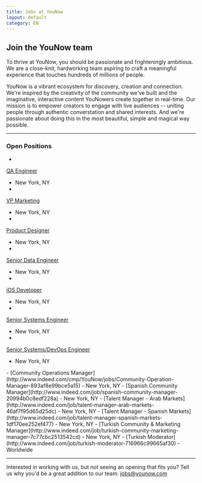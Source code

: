 ```yaml
---
title: Jobs at YouNow
layout: default
category: EN
---
```

## Join the YouNow team

To thrive at YouNow, you should be passionate and frighteningly ambitious. We are a close-knit, hardworking team aspiring to craft a meaningful experience that touches hundreds of millions of people.

YouNow is a vibrant ecosystem for discovery, creation and connection. We're inspired by the creativity of the community we've built and the imaginative, interactive content YouNowers create together in real-time. Our mission is to empower creators to engage with live audiences -- uniting people through authentic converstation and shared interests. And we're passionate about doing this in the most beautiful, simple and magical way possible.
 
---

### Open Positions
<div id="jobsColumns" note="do not edit this line">
<div id="column1" note="do not edit this line">

- 
[QA Engineer](http://www.indeed.com/cmp/YouNow/jobs/QA-Engineer-f57b34e03d2752ba)
 - New York, NY
- 
[VP Marketing](http://www.indeed.com/job/vp-marketing-747b7164bf31432e)
 - New York, NY
- 
[Product Designer](http://www.indeed.com/job/product-designer-32cc54da1dfb228a)
 - New York, NY
- 
[Senior Data Engineer](http://www.indeed.com/job/senior-data-engineer-b03e01c97c27f029)
 - New York, NY
- 
[iOS Developer](http://www.indeed.com/job/ios-developer-a02f7e564c570761)
 - New York, NY
- 
[Senior Systems Engineer](http://www.indeed.com/job/senior-systems-engineer-74d572a8203dce59)
 - New York, NY
- 
[Senior Systems/DevOps Engineer](http://www.indeed.com/job/senior-systemsdevops-engineer-b88c07571485d774)
 - New York, NY
</div note="do not edit this line">
<div id="column2" note="do not edit this line">
- 
[Community Operations Manager](http://www.indeed.com/cmp/YouNow/jobs/Community-Operation-Manager-893af8e99bce5a15)
 - New York, NY
- 
[Spanish Community Manager](http://www.indeed.com/job/spanish-community-manager-20994b0c8edf228a)
 - New York, NY
- 
[Talent Manager - Arab Markets](http://www.indeed.com/job/talent-manager-arab-markets-46af7f95d65d25dc)
 - New York, NY
- 
[Talent Manager - Spanish Markets](http://www.indeed.com/job/talent-manager-spanish-markets-1df170ee252ef477)
 - New York, NY
- 
[Turkish Community & Marketing Manager](http://www.indeed.com/job/turkish-community-marketing-manager-7c77cbc2513542cd)
 - New York, NY
- 
[Turkish Moderator](http://www.indeed.com/job/turkish-moderator-716966c99665af30)
 - Worldwide

</div note="do not edit this line">
</div note="do not edit this line">
    
---

Interested in working with us, but not seeing an opening that fits you? Tell us why you'd be a great addition to our team: [jobs@younow.com](mailto:jobs@younow.com)
